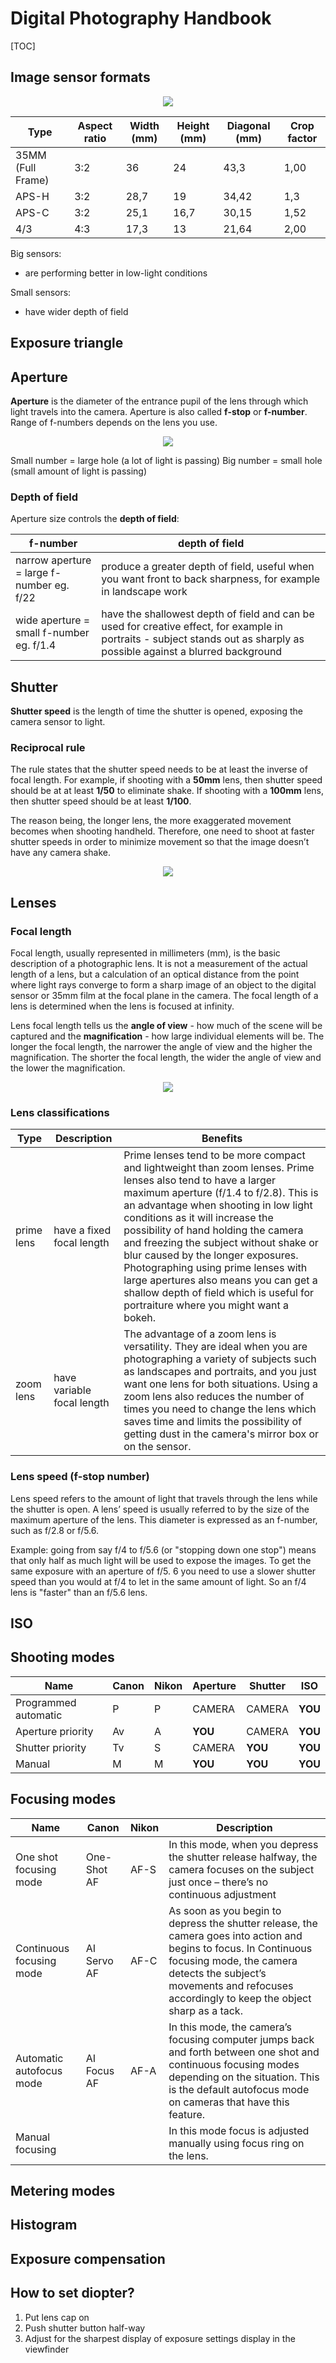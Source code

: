 # Digital Photography Handbook

[TOC]

Image sensor formats
--------------------

<p align="center">
	<img src="img/image_sensors.png" />
</p>

| Type              | Aspect ratio | Width (mm) | Height (mm) | Diagonal (mm) | Crop factor |
| ----------------- | ------------ | ---------- | ----------- | ------------- | ----------- |
| 35MM (Full Frame) | 3:2          | 36         | 24          | 43,3          | 1,00        |
| APS-H             | 3:2          | 28,7       | 19          | 34,42         | 1,3         |
| APS-C             | 3:2          | 25,1       | 16,7        | 30,15         | 1,52        |
| 4/3               | 4:3          | 17,3       | 13          | 21,64         | 2,00        |

Big sensors:

- are performing better in low-light conditions

Small sensors:

- have wider depth of field

Exposure triangle
-----------------

Aperture
--------

**Aperture** is the diameter of the entrance pupil of the lens through which light travels into the camera. Aperture is also called **f-stop** or **f-number**. Range of f-numbers depends on the lens you use.

<p align="center">
	<img src="img/aperture.jpg" />
</p>

Small number = large hole (a lot of light is passing)
Big number = small hole (small amount of light is passing)

### Depth of field

Aperture size controls the **depth of field**:

| f-number                                  | depth of field                                               |
| ----------------------------------------- | ------------------------------------------------------------ |
| narrow aperture = large f-number eg. f/22 | produce a greater depth of field, useful when you want front to back sharpness, for example in landscape work |
| wide aperture = small f-number eg. f/1.4  | have the shallowest depth of field and can be used for creative effect, for example in portraits - subject stands out as sharply as possible against a blurred background |

Shutter
-------

**Shutter speed** is the length of time the shutter is opened, exposing the camera sensor to light.

### Reciprocal rule

The rule states that the shutter speed needs to be at least the inverse of focal length. For example, if shooting with a **50mm** lens, then shutter speed should be at at least **1/50** to eliminate shake. If shooting with a **100mm** lens, then shutter speed should be at least **1/100**.

The reason being, the longer lens, the more exaggerated movement becomes when shooting handheld. Therefore, one need to shoot at faster shutter speeds in order to minimize movement so that the image doesn’t have any camera shake.

<p align="center">
	<img src="img/minimum_shutter_speeds_for_maximum_sharpness.png" />
</p>

Lenses
------

### Focal length

Focal length, usually represented in millimeters (mm), is the basic description of a photographic lens. It is not a measurement of the actual length of a lens, but a calculation of an optical distance from the point where light rays converge to form a sharp image of an object to the digital sensor or 35mm film at the focal plane in the camera. The focal length of a lens is determined when the lens is focused at infinity.

Lens focal length tells us the **angle of view** - how much of the scene will be captured and the **magnification** - how large individual elements will be. The longer the focal length, the narrower the angle of view and the higher the magnification. The shorter the focal length, the wider the angle of view and the lower the magnification.

<p align="center">
	<img src="img/focal_length.jpg" />
</p>

### Lens classifications

| Type       | Description                | Benefits                                                     |
| ---------- | -------------------------- | ------------------------------------------------------------ |
| prime lens | have a fixed focal length  | Prime lenses tend to be more compact and lightweight than zoom lenses. Prime lenses also tend to have a larger maximum aperture (f/1.4 to f/2.8). This is an advantage when shooting in low light conditions as it will increase the possibility of hand holding the camera and freezing the subject without shake or blur caused by the longer exposures. Photographing using prime lenses with large apertures also means you can get a shallow depth of field which is useful for portraiture where you might want a bokeh. |
| zoom lens  | have variable focal length | The advantage of a zoom lens is versatility. They are ideal when you are photographing a variety of subjects such as landscapes and portraits, and you just want one lens for both situations. Using a zoom lens also reduces the number of times you need to change the lens which saves time and limits the possibility of getting dust in the camera's mirror box or on the sensor. |

### Lens speed (f-stop number)

Lens speed refers to the amount of light that travels through the lens while the shutter is open. A lens’ speed is usually referred to by the size of the maximum aperture of the lens. This diameter is expressed as an f-number, such as f/2.8 or f/5.6.

Example:  going from say f/4 to f/5.6 (or "stopping down one stop") means that only half as much light will be used to expose the images. To get the same exposure with an aperture of f/5. 6 you need to use a slower shutter speed than you would at f/4 to let in the same amount of light. So an f/4 lens is "faster" than an f/5.6 lens.

ISO
---

Shooting modes
--------------

| Name                 | Canon | Nikon | Aperture | Shutter | ISO     |
| -------------------- | ----- | ----- | -------- | ------- | ------- |
| Programmed automatic | P     | P     | CAMERA   | CAMERA  | **YOU** |
| Aperture priority    | Av    | A     | **YOU**  | CAMERA  | **YOU** |
| Shutter priority     | Tv    | S     | CAMERA   | **YOU** | **YOU** |
| Manual               | M     | M     | **YOU**  | **YOU** | **YOU** |

Focusing modes
----------------

| Name                     | Canon       | Nikon | Description                                                  |
| ------------------------ | ----------- | ----- | ------------------------------------------------------------ |
| One shot focusing mode   | One-Shot AF | AF-S  | In this mode, when you depress the shutter release halfway, the camera focuses on the subject just once – there’s no continuous adjustment |
| Continuous focusing mode | AI Servo AF | AF-C  | As soon as you begin to depress the shutter release, the camera goes into action and begins to focus. In Continuous focusing mode, the camera detects the subject’s movements and refocuses accordingly to keep the object sharp as a tack. |
| Automatic autofocus mode | AI Focus AF | AF-A  | In this mode, the camera’s focusing computer jumps back and forth between one shot and continuous focusing modes depending on the situation. This is the default autofocus mode on cameras that have this feature. |
| Manual focusing          |             |       | In this mode focus is adjusted manually using focus ring on the lens. |

Metering modes
--------------

Histogram
---------

Exposure compensation
---------------------

How to set diopter?
-------------------

1. Put lens cap on
2. Push shutter button half-way
3. Adjust for the sharpest display of exposure settings display in the viewfinder